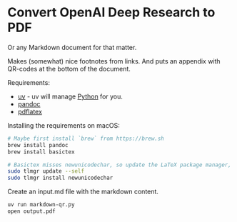 # Convert OpenAI Deep Research to PDF

Or any Markdown document for that matter.

Makes (somewhat) nice footnotes from links. And puts an appendix with QR-codes at the bottom of the document.

Requirements:

- [uv](https://github.com/astral-sh/uv) - uv will manage [Python](https://www.python.org) for you.
- [pandoc](https://pandoc.org/)
- [pdflatex](https://www.latex-project.org/get/)

Installing the requirements on macOS:

```bash
# Maybe first install `brew` from https://brew.sh
brew install pandoc
brew install basictex

# Basictex misses newunicodechar, so update the LaTeX package manager, and get the package.
sudo tlmgr update --self 
sudo tlmgr install newunicodechar
```

Create an input.md file with the markdown content.

```bash
uv run markdown-qr.py
open output.pdf
```
